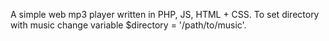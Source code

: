 A simple web mp3 player written in PHP, JS, HTML + CSS.
To set directory with music change variable $directory = '/path/to/music'.
